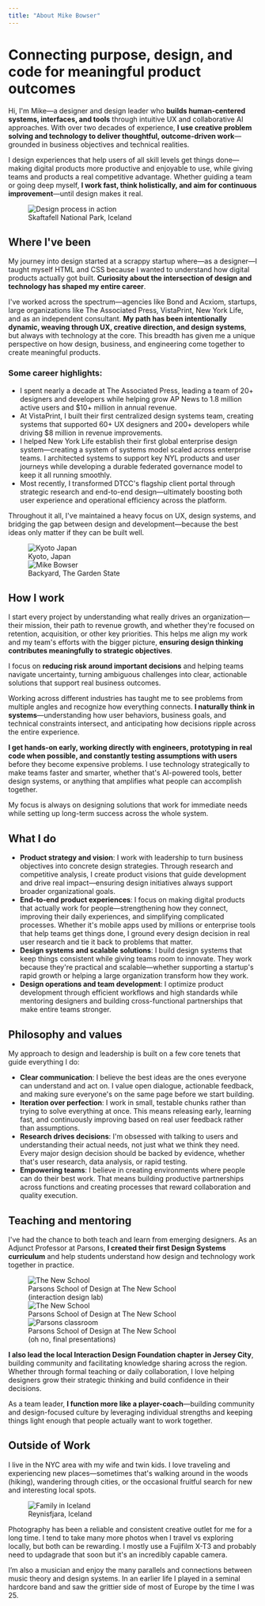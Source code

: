 ```yaml
---
title: "About Mike Bowser"
---
```


# Connecting purpose, design, and code for meaningful product outcomes

Hi, I'm Mike—a designer and design leader who **builds human-centered systems, interfaces, and tools** through intuitive UX and collaborative AI approaches. With over two decades of experience, **I use creative problem solving and technology to deliver thoughtful, outcome-driven work**—grounded in business objectives and technical realities.

I design experiences that help users of all skill levels get things done—making digital products more productive and enjoyable to use, while giving teams and products a real competitive advantage. Whether guiding a team or going deep myself, **I work fast, think holistically, and aim for continuous improvement**—until design makes it real.

<figure>
  <img src="/img/mike-in-iceland.png" alt="Design process in action" />
  <figcaption>Skaftafell National Park, Iceland</figcaption>
</figure>

## Where I've been

My journey into design started at a scrappy startup where—as a designer—I taught myself HTML and CSS because I wanted to understand how digital products actually got built. **Curiosity about the intersection of design and technology has shaped my entire career**.

I've worked across the spectrum—agencies like Bond and Acxiom, startups, large organizations like The Associated Press, VistaPrint, New York Life, and as an independent consultant. **My path has been intentionally dynamic, weaving through UX, creative direction, and design systems**, but always with technology at the core. This breadth has given me a unique perspective on how design, business, and engineering come together to create meaningful products.

### Some career highlights: 
- I spent nearly a decade at The Associated Press, leading a team of 20+ designers and developers while helping grow AP News to 1.8 million active users and $10+ million in annual revenue.
- At VistaPrint, I built their first centralized design systems team, creating systems that supported 60+ UX designers and 200+ developers while driving $8 million in revenue improvements.
- I helped New York Life establish their first global enterprise design system—creating a system of systems model scaled across enterprise teams. I architected systems to support key NYL products and user journeys while developing a durable federated governance model to keep it all running smoothly.
- Most recently, I transformed DTCC's flagship client portal through strategic research and end-to-end design—ultimately boosting both user experience and operational efficiency across the platform.

Throughout it all, I've maintained a heavy focus on UX, design systems, and bridging the gap between design and development—because the best ideas only matter if they can be built well.
<figure class="two-images">
<div>
  <img src="/img/Kyoto.jpeg" alt="Kyoto Japan" />
  <figcaption>Kyoto, Japan</figcaption>
</div>
<div>
   <img src="/img/mb-headshot-22-Edit.jpg" alt="Mike Bowser" />
  <figcaption>Backyard, The Garden State</figcaption>
</div>
</figure>

## How I work

I start every project by understanding what really drives an organization—their mission, their path to revenue growth, and whether they're focused on retention, acquisition, or other key priorities. This helps me align my work and my team's efforts with the bigger picture, **ensuring design thinking contributes meaningfully to strategic objectives**. 

I focus on **reducing risk around important decisions** and helping teams navigate uncertainty, turning ambiguous challenges into clear, actionable solutions that support real business outcomes.

Working across different industries has taught me to see problems from multiple angles and recognize how everything connects. **I naturally think in systems**—understanding how user behaviors, business goals, and technical constraints intersect, and anticipating how decisions ripple across the entire experience.

**I get hands-on early, working directly with engineers, prototyping in real code when possible, and constantly testing assumptions with users** before they become expensive problems. I use technology strategically to make teams faster and smarter, whether that's AI-powered tools, better design systems, or anything that amplifies what people can accomplish together.

My focus is always on designing solutions that work for immediate needs while setting up long-term success across the whole system.

## What I do
- **Product strategy and vision**: I work with leadership to turn business objectives into concrete design strategies. Through research and competitive analysis, I create product visions that guide development and drive real impact—ensuring design initiatives always support broader organizational goals.
- **End-to-end product experiences**: I focus on making digital products that actually work for people—strengthening how they connect, improving their daily experiences, and simplifying complicated processes. Whether it's mobile apps used by millions or enterprise tools that help teams get things done, I ground every design decision in real user research and tie it back to problems that matter.
- **Design systems and scalable solutions**: I build design systems that keep things consistent while giving teams room to innovate. They work because they're practical and scalable—whether supporting a startup's rapid growth or helping a large organization transform how they work.
- **Design operations and team development**: I optimize product development through efficient workflows and high standards while mentoring designers and building cross-functional partnerships that make entire teams stronger.


## Philosophy and values
My approach to design and leadership is built on a few core tenets that guide everything I do:

- **Clear communication**: I believe the best ideas are the ones everyone can understand and act on. I value open dialogue, actionable feedback, and making sure everyone's on the same page before we start building.
- **Iteration over perfection**: I work in small, testable chunks rather than trying to solve everything at once. This means releasing early, learning fast, and continuously improving based on real user feedback rather than assumptions.
- **Research drives decisions**: I'm obsessed with talking to users and understanding their actual needs, not just what we think they need. Every major design decision should be backed by evidence, whether that's user research, data analysis, or rapid testing.
- **Empowering teams**: I believe in creating environments where people can do their best work. That means building productive partnerships across functions and creating processes that reward collaboration and quality execution.

## Teaching and mentoring

I've had the chance to both teach and learn from emerging designers. As an Adjunct Professor at Parsons, **I created their first Design Systems curriculum** and help students understand how design and technology work together in practice.

<figure class="three-images">
<div>
  <img src="/img/parsons-classroom-2.jpeg" alt="The New School" />
  <figcaption>Parsons School of Design at The New School <br>(interaction design lab)</figcaption>
</div>
<div>
  <img src="/img/the-new-school.jpg" alt="The New School" />
  <figcaption>Parsons School of Design at The New School</figcaption>
</div>
<div>
   <img src="/img/parsons-classroom.jpeg" alt="Parsons classroom" />
  <figcaption>Parsons School of Design at The New School <br>(oh no, final presentations)</figcaption>
</div>
</figure>



**I also lead the local Interaction Design Foundation chapter in Jersey City**, building community and facilitating knowledge sharing across the region. Whether through formal teaching or daily collaboration, I love helping designers grow their strategic thinking and build confidence in their decisions.

As a team leader, **I function more like a player-coach**—building community and design-focused culture by leveraging individual strengths and keeping things light enough that people actually want to work together.

## Outside of Work
I live in the NYC area with my wife and twin kids. I love traveling and experiencing new places—sometimes that's walking around in the woods (hiking), wandering through cities, or the occasional fruitful search for new and interesting local spots.

<figure>
  <img src="/img/family-in-iceland.png" alt="Family in Iceland" />
  <figcaption>Reynisfjara, Iceland</figcaption>
</figure>

Photography has been a reliable and consistent creative outlet for me for a long time. I tend to take many more photos when I travel vs exploring locally, but both can be rewarding. I mostly use a Fujifilm X-T3 and probably need to updagrade that soon but it's an incredibly capable camera.  

I’m also a musician and enjoy the many parallels and connections between music theory and design systems. In an earlier life I played in a seminal hardcore band and saw the grittier side of most of Europe by the time I was 25.

